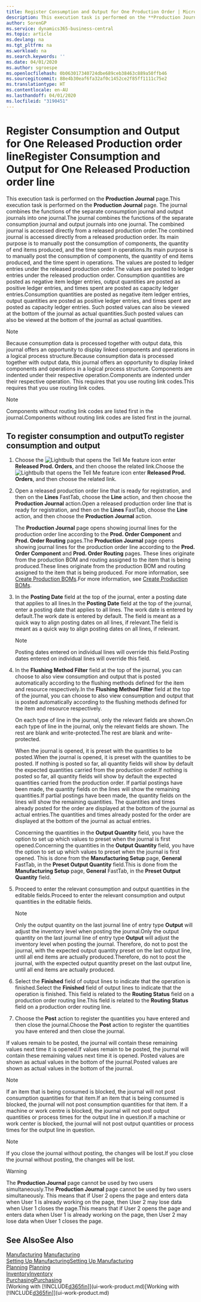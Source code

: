 ```yaml
---
title: Register Consumption and Output for One Production Order | Microsoft Docs
description: This execution task is performed on the **Production Journal** page. The journal combines the functions of the separate consumption journal and output journals into one journal. The combined journal is accessed directly from a released production order. Its main purpose is to manually post the consumption of components, the quantity of end items produced, and the time spent in operations.
author: SorenGP
ms.service: dynamics365-business-central
ms.topic: article
ms.devlang: na
ms.tgt_pltfrm: na
ms.workload: na
ms.search.keywords: ''
ms.date: 04/01/2020
ms.author: sgroespe
ms.openlocfilehash: 0b063017340724dbe689ceb38463c889a50ffb46
ms.sourcegitcommit: 88e4b30eaf6fa32af0c1452ce2f85ff1111c75e2
ms.translationtype: HT
ms.contentlocale: en-AU
ms.lasthandoff: 04/01/2020
ms.locfileid: "3190451"
---
```

# <a name="register-consumption-and-output-for-one-released-production-order-line"></a><span data-ttu-id="bf80b-106">Register Consumption and Output for One Released Production order line</span><span class="sxs-lookup"><span data-stu-id="bf80b-106">Register Consumption and Output for One Released Production order line</span></span>
<span data-ttu-id="bf80b-107">This execution task is performed on the **Production Journal** page.</span><span class="sxs-lookup"><span data-stu-id="bf80b-107">This execution task is performed on the **Production Journal** page.</span></span> <span data-ttu-id="bf80b-108">The journal combines the functions of the separate consumption journal and output journals into one journal.</span><span class="sxs-lookup"><span data-stu-id="bf80b-108">The journal combines the functions of the separate consumption journal and output journals into one journal.</span></span> <span data-ttu-id="bf80b-109">The combined journal is accessed directly from a released production order.</span><span class="sxs-lookup"><span data-stu-id="bf80b-109">The combined journal is accessed directly from a released production order.</span></span> <span data-ttu-id="bf80b-110">Its main purpose is to manually post the consumption of components, the quantity of end items produced, and the time spent in operations.</span><span class="sxs-lookup"><span data-stu-id="bf80b-110">Its main purpose is to manually post the consumption of components, the quantity of end items produced, and the time spent in operations.</span></span> <span data-ttu-id="bf80b-111">The values are posted to ledger entries under the released production order.</span><span class="sxs-lookup"><span data-stu-id="bf80b-111">The values are posted to ledger entries under the released production order.</span></span> <span data-ttu-id="bf80b-112">Consumption quantities are posted as negative item ledger entries, output quantities are posted as positive ledger entries, and times spent are posted as capacity ledger entries.</span><span class="sxs-lookup"><span data-stu-id="bf80b-112">Consumption quantities are posted as negative item ledger entries, output quantities are posted as positive ledger entries, and times spent are posted as capacity ledger entries.</span></span> <span data-ttu-id="bf80b-113">Such posted values can also be viewed at the bottom of the journal as actual quantities.</span><span class="sxs-lookup"><span data-stu-id="bf80b-113">Such posted values can also be viewed at the bottom of the journal as actual quantities.</span></span>  

> [!NOTE]  
>  <span data-ttu-id="bf80b-114">Because consumption data is processed together with output data, this journal offers an opportunity to display linked components and operations in a logical process structure.</span><span class="sxs-lookup"><span data-stu-id="bf80b-114">Because consumption data is processed together with output data, this journal offers an opportunity to display linked components and operations in a logical process structure.</span></span> <span data-ttu-id="bf80b-115">Components are indented under their respective operation.</span><span class="sxs-lookup"><span data-stu-id="bf80b-115">Components are indented under their respective operation.</span></span> <span data-ttu-id="bf80b-116">This requires that you use routing link codes.</span><span class="sxs-lookup"><span data-stu-id="bf80b-116">This requires that you use routing link codes.</span></span>  

> [!NOTE]  
>  <span data-ttu-id="bf80b-117">Components without routing link codes are listed first in the journal.</span><span class="sxs-lookup"><span data-stu-id="bf80b-117">Components without routing link codes are listed first in the journal.</span></span>  

## <a name="to-register-consumption-and-output"></a><span data-ttu-id="bf80b-118">To register consumption and output</span><span class="sxs-lookup"><span data-stu-id="bf80b-118">To register consumption and output</span></span>  
1.  <span data-ttu-id="bf80b-119">Choose the ![Lightbulb that opens the Tell Me feature](media/ui-search/search_small.png "Tell me what you want to do") icon enter **Released Prod. Orders**, and then choose the related link.</span><span class="sxs-lookup"><span data-stu-id="bf80b-119">Choose the ![Lightbulb that opens the Tell Me feature](media/ui-search/search_small.png "Tell me what you want to do") icon enter **Released Prod. Orders**, and then choose the related link.</span></span>  
2.  <span data-ttu-id="bf80b-120">Open a released production order line that is ready for registration, and then on the **Lines** FastTab, choose the **Line** action, and then choose the **Production Journal** action.</span><span class="sxs-lookup"><span data-stu-id="bf80b-120">Open a released production order line that is ready for registration, and then on the **Lines** FastTab, choose the **Line** action, and then choose the **Production Journal** action.</span></span>  

    <span data-ttu-id="bf80b-121">The **Production Journal** page opens showing journal lines for the production order line according to the **Prod. Order Component** and **Prod. Order Routing** pages.</span><span class="sxs-lookup"><span data-stu-id="bf80b-121">The **Production Journal** page opens showing journal lines for the production order line according to the **Prod. Order Component** and **Prod. Order Routing** pages.</span></span> <span data-ttu-id="bf80b-122">These lines originate from the production BOM and routing assigned to the item that is being produced.</span><span class="sxs-lookup"><span data-stu-id="bf80b-122">These lines originate from the production BOM and routing assigned to the item that is being produced.</span></span> <span data-ttu-id="bf80b-123">For more information, see [Create Production BOMs](production-how-to-create-routings.md).</span><span class="sxs-lookup"><span data-stu-id="bf80b-123">For more information, see [Create Production BOMs](production-how-to-create-routings.md).</span></span>  

3.  <span data-ttu-id="bf80b-124">In the **Posting Date** field at the top of the journal, enter a posting date that applies to all lines.</span><span class="sxs-lookup"><span data-stu-id="bf80b-124">In the **Posting Date** field at the top of the journal, enter a posting date that applies to all lines.</span></span> <span data-ttu-id="bf80b-125">The work date is entered by default.</span><span class="sxs-lookup"><span data-stu-id="bf80b-125">The work date is entered by default.</span></span> <span data-ttu-id="bf80b-126">The field is meant as a quick way to align posting dates on all lines, if relevant.</span><span class="sxs-lookup"><span data-stu-id="bf80b-126">The field is meant as a quick way to align posting dates on all lines, if relevant.</span></span>  

    > [!NOTE]  
    >  <span data-ttu-id="bf80b-127">Posting dates entered on individual lines will override this field.</span><span class="sxs-lookup"><span data-stu-id="bf80b-127">Posting dates entered on individual lines will override this field.</span></span>  

4.  <span data-ttu-id="bf80b-128">In the **Flushing Method Filter** field at the top of the journal, you can choose to also view consumption and output that is posted automatically according to the flushing methods defined for the item and resource respectively.</span><span class="sxs-lookup"><span data-stu-id="bf80b-128">In the **Flushing Method Filter** field at the top of the journal, you can choose to also view consumption and output that is posted automatically according to the flushing methods defined for the item and resource respectively.</span></span>  

    <span data-ttu-id="bf80b-129">On each type of line in the journal, only the relevant fields are shown.</span><span class="sxs-lookup"><span data-stu-id="bf80b-129">On each type of line in the journal, only the relevant fields are shown.</span></span> <span data-ttu-id="bf80b-130">The rest are blank and write-protected.</span><span class="sxs-lookup"><span data-stu-id="bf80b-130">The rest are blank and write-protected.</span></span>  

    <span data-ttu-id="bf80b-131">When the journal is opened, it is preset with the quantities to be posted.</span><span class="sxs-lookup"><span data-stu-id="bf80b-131">When the journal is opened, it is preset with the quantities to be posted.</span></span> <span data-ttu-id="bf80b-132">If nothing is posted so far, all quantity fields will show by default the expected quantities carried from the production order.</span><span class="sxs-lookup"><span data-stu-id="bf80b-132">If nothing is posted so far, all quantity fields will show by default the expected quantities carried from the production order.</span></span> <span data-ttu-id="bf80b-133">If partial postings have been made, the quantity fields on the lines will show the remaining quantities.</span><span class="sxs-lookup"><span data-stu-id="bf80b-133">If partial postings have been made, the quantity fields on the lines will show the remaining quantities.</span></span> <span data-ttu-id="bf80b-134">The quantities and times already posted for the order are displayed at the bottom of the journal as actual entries.</span><span class="sxs-lookup"><span data-stu-id="bf80b-134">The quantities and times already posted for the order are displayed at the bottom of the journal as actual entries.</span></span>  

    <span data-ttu-id="bf80b-135">Concerning the quantities in the **Output Quantity** field, you have the option to set up which values to preset when the journal is first opened.</span><span class="sxs-lookup"><span data-stu-id="bf80b-135">Concerning the quantities in the **Output Quantity** field, you have the option to set up which values to preset when the journal is first opened.</span></span> <span data-ttu-id="bf80b-136">This is done from the **Manufacturing Setup** page, **General** FastTab, in the **Preset Output Quantity** field.</span><span class="sxs-lookup"><span data-stu-id="bf80b-136">This is done from the **Manufacturing Setup** page, **General** FastTab, in the **Preset Output Quantity** field.</span></span>

5.  <span data-ttu-id="bf80b-137">Proceed to enter the relevant consumption and output quantities in the editable fields.</span><span class="sxs-lookup"><span data-stu-id="bf80b-137">Proceed to enter the relevant consumption and output quantities in the editable fields.</span></span>  

    > [!NOTE]  
    >  <span data-ttu-id="bf80b-138">Only the output quantity on the last journal line of entry type **Output** will adjust the inventory level when posting the journal.</span><span class="sxs-lookup"><span data-stu-id="bf80b-138">Only the output quantity on the last journal line of entry type **Output** will adjust the inventory level when posting the journal.</span></span> <span data-ttu-id="bf80b-139">Therefore, do not to post the journal, with the expected output quantity preset on the last output line, until all end items are actually produced.</span><span class="sxs-lookup"><span data-stu-id="bf80b-139">Therefore, do not to post the journal, with the expected output quantity preset on the last output line, until all end items are actually produced.</span></span>  

6.  <span data-ttu-id="bf80b-140">Select the **Finished** field of output lines to indicate that the operation is finished.</span><span class="sxs-lookup"><span data-stu-id="bf80b-140">Select the **Finished** field of output lines to indicate that the operation is finished.</span></span> <span data-ttu-id="bf80b-141">This field is related to the **Routing Status** field on a production order routing line.</span><span class="sxs-lookup"><span data-stu-id="bf80b-141">This field is related to the **Routing Status** field on a production order routing line.</span></span>  
7.  <span data-ttu-id="bf80b-142">Choose the **Post** action to register the quantities you have entered and then close the journal.</span><span class="sxs-lookup"><span data-stu-id="bf80b-142">Choose the **Post** action to register the quantities you have entered and then close the journal.</span></span>  

<span data-ttu-id="bf80b-143">If values remain to be posted, the journal will contain these remaining values next time it is opened.</span><span class="sxs-lookup"><span data-stu-id="bf80b-143">If values remain to be posted, the journal will contain these remaining values next time it is opened.</span></span> <span data-ttu-id="bf80b-144">Posted values are shown as actual values in the bottom of the journal.</span><span class="sxs-lookup"><span data-stu-id="bf80b-144">Posted values are shown as actual values in the bottom of the journal.</span></span>  

> [!NOTE]  
>  <span data-ttu-id="bf80b-145"> If an item that is being consumed is blocked, the journal will not post consumption quantities for that item.</span><span class="sxs-lookup"><span data-stu-id="bf80b-145">If an item that is being consumed is blocked, the journal will not post consumption quantities for that item.</span></span> <span data-ttu-id="bf80b-146">If a machine or work centre is blocked, the journal will not post output quantities or process times for the output line in question.</span><span class="sxs-lookup"><span data-stu-id="bf80b-146">If a machine or work center is blocked, the journal will not post output quantities or process times for the output line in question.</span></span>  

> [!NOTE]  
>  <span data-ttu-id="bf80b-147">If you close the journal without posting, the changes will be lost.</span><span class="sxs-lookup"><span data-stu-id="bf80b-147">If you close the journal without posting, the changes will be lost.</span></span>  

> [!WARNING]  
>  <span data-ttu-id="bf80b-148">The **Production Journal** page cannot be used by two users simultaneously.</span><span class="sxs-lookup"><span data-stu-id="bf80b-148">The **Production Journal** page cannot be used by two users simultaneously.</span></span> <span data-ttu-id="bf80b-149">This means that if User 2 opens the page and enters data when User 1 is already working on the page, then User 2 may lose data when User 1 closes the page.</span><span class="sxs-lookup"><span data-stu-id="bf80b-149">This means that if User 2 opens the page and enters data when User 1 is already working on the page, then User 2 may lose data when User 1 closes the page.</span></span>  

## <a name="see-also"></a><span data-ttu-id="bf80b-150">See Also</span><span class="sxs-lookup"><span data-stu-id="bf80b-150">See Also</span></span>  
<span data-ttu-id="bf80b-151">[Manufacturing](production-manage-manufacturing.md)  </span><span class="sxs-lookup"><span data-stu-id="bf80b-151">[Manufacturing](production-manage-manufacturing.md)  </span></span>  
[<span data-ttu-id="bf80b-152">Setting Up Manufacturing</span><span class="sxs-lookup"><span data-stu-id="bf80b-152">Setting Up Manufacturing</span></span>](production-configure-production-processes.md)  
<span data-ttu-id="bf80b-153">[Planning](production-planning.md)    </span><span class="sxs-lookup"><span data-stu-id="bf80b-153">[Planning](production-planning.md)    </span></span>  
[<span data-ttu-id="bf80b-154">Inventory</span><span class="sxs-lookup"><span data-stu-id="bf80b-154">Inventory</span></span>](inventory-manage-inventory.md)  
[<span data-ttu-id="bf80b-155">Purchasing</span><span class="sxs-lookup"><span data-stu-id="bf80b-155">Purchasing</span></span>](purchasing-manage-purchasing.md)  
<span data-ttu-id="bf80b-156">[Working with [!INCLUDE[d365fin](includes/d365fin_md.md)]](ui-work-product.md)</span><span class="sxs-lookup"><span data-stu-id="bf80b-156">[Working with [!INCLUDE[d365fin](includes/d365fin_md.md)]](ui-work-product.md)</span></span>
